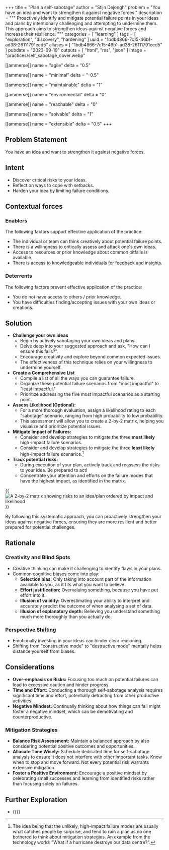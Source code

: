 +++
title = "Plan a self-sabotage"
author = "Stijn Dejongh"
problem = "You have an idea and want to strengthen it against negative forces."
description = """
Proactively identify and mitigate potential failure points in your ideas and plans by intentionally challenging and attempting to 
undermine them. This approach aims to strengthen ideas against negative forces and increase their resilience.
"""
categories = [ "learning" ]
tags = [ "exploration", "discovery", "hardening" ]
uuid = "1bdb4866-7c15-46b1-ad38-26111791eed5"
aliases = [ "1bdb4866-7c15-46b1-ad38-26111791eed5" ]
pubdate = "2023-09-19"
outputs = [ "html", "rss", "json" ]
image = "practices/self_sabotage_cover.webp"

[[ammerse]]
name = "agile"
delta = "0.5"

[[ammerse]]
name = "minimal"
delta = "-0.5"

[[ammerse]]
name = "maintainable"
delta = "1"

[[ammerse]]
name = "environmental"
delta = "0"

[[ammerse]]
name = "reachable"
delta = "0"

[[ammerse]]
name = "solvable"
delta = "1"

[[ammerse]]
name = "extensible"
delta = "0.5"
+++

## Problem Statement

You have an idea and want to strengthen it against negative forces.

## Intent

- Discover critical risks to your ideas.
- Reflect on ways to cope with setbacks.
- Harden your idea by limiting failure conditions.

## Contextual forces

### Enablers

The following factors support effective application of the practice:

- The individual or team can think creatively about potential failure points.
- There is a willingness to critically assess and attack one's own ideas.
- Access to resources or prior knowledge about common pitfalls is available.
- There is access to knowledgeable individuals for feedback and insights.

### Deterrents

The following factors prevent effective application of the practice:

- You do not have access to others / prior knowledge.
- You have difficulties finding/accepting issues with your own ideas or creations.

## Solution

- **Challenge your own ideas**
  - Begin by actively sabotaging your own ideas and plans.
  - Delve deep into your suggested approach and ask, "How can I ensure this fails?".
  - Encourage creativity and explore beyond common expected issues.
  - The effectiveness of this technique relies on your willingness to undermine yourself.
- **Create a Comprehensive List**
  - Compile a list of all the ways you can guarantee failure.
  - Organize these potential failure scenarios from "most impactful" to "least impactful."
  - Prioritize addressing the five most impactful scenarios as a starting point.
- **Assess Likelihood (Optional):**
  - For a more thorough evaluation, assign a likelihood rating to each "sabotage" scenario, ranging from high probability to low probability.
  - This assessment will allow you to create a 2-by-2 matrix, helping you visualize and prioritize potential issues.
- **Mitigate Impact of Failures:**
  - Consider and develop strategies to mitigate the three **most likely** high-impact failure scenarios.
  - Consider and develop strategies to mitigate the three **least likely** high-impact failure scenarios.[^1]
- **Track potential risks:**
  - During execution of your plan, actively track and reassess the risks to your idea. Be prepared to act!
  - Concentrate your attention and efforts on the failure modes that have the highest impact, as identified in the matrix.

{{<image src="/images/practices/sabotage.png" alt="A 2-by-2 matrix showing risks to an idea/plan ordered by impact and likelihood" >}}

By following this systematic approach, you can proactively strengthen your ideas against negative forces, ensuring they are more resilient and
better prepared for potential challenges.

## Rationale

### Creativity and Blind Spots

- Creative thinking can make it challenging to identify flaws in your plans.
- Common cognitive biases come into play:
  - **Selection bias:** Only taking into account part of the information available to you, as it fits what you want to believe.
  - **Effort justification:** Overvaluing something, because you have put effort into it.
  - **Illusion of validity:**  Overestimating your ability to interpret and accurately predict the outcome of when analysing a set of data.
  - **Illusion of explanatory depth:** Believing you understand something much more thoroughly than you actually do.

### Perspective Shifting

- Emotionally investing in your ideas can hinder clear reasoning.
- Shifting from "constructive mode" to "destructive mode" mentally helps distance yourself from biases.

## Considerations

- **Over-emphasis on Risks:** Focusing too much on potential failures can lead to excessive caution and hinder progress.
- **Time and Effort:** Conducting a thorough self-sabotage analysis requires significant time and effort, potentially detracting from other
  productive activities.
- **Negative Mindset:** Continually thinking about how things can fail might foster a negative mindset, which can be demotivating and
  counterproductive.

### Mitigation Strategies

- **Balance Risk Assessment:** Maintain a balanced approach by also considering potential positive outcomes and opportunities.
- **Allocate Time Wisely:** Schedule dedicated time for self-sabotage analysis to ensure it does not interfere with other important tasks. Know
  when to stop and move forward. Not every potential risk warrants extensive mitigation.
- **Foster a Positive Environment:** Encourage a positive mindset by celebrating small successes and learning from identified risks rather than
  focusing solely on failures.

## Further Exploration

- {{<reference author="Brown, A."
  year="2015"
  title="Financial Risk Management For Dummies"
  publisher="For Dummies"
  isbn="9781119082187"
  link="https://www.goodreads.com/book/show/26518085-financial-risk-management-for-dummies" >}}

[^1]: The idea being that the unlikely, high-impact failure modes are usually what catches people by surprise, and tend to ruin a plan as no one
    bothered to think about mitigation strategies. An example from the technology world: "What if a hurricane destroys our data centre?".
